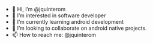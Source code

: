 - 👋 Hi, I’m @jquinterom
- 👀 I’m interested in software developer
- 🌱 I’m currently learning android development
- 💞️ I’m looking to collaborate on android native projects.
- 📫 How to reach me: @jquinterom

<!---
jquinterom/jquinterom is a ✨ special ✨ repository because its `README.md` (this file) appears on your GitHub profile.
You can click the Preview link to take a look at your changes.
--->
